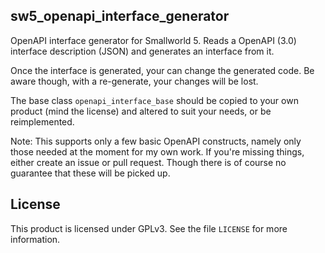 sw5\_openapi\_interface\_generator
----------------------------------

OpenAPI interface generator for Smallworld 5. Reads a OpenAPI (3.0) interface description (JSON) and generates an interface from it.

Once the interface is generated, your can change the generated code. Be aware though, with a re-generate, your changes will be lost.

The base class `openapi_interface_base` should be copied to your own product (mind the license) and altered to suit your needs, or be reimplemented.

Note: This supports only a few basic OpenAPI constructs, namely only those needed at the moment for my own work. If you're missing things, either create an issue or pull request. Though there is of course no guarantee that these will be picked up.


License
-------

This product is licensed under GPLv3. See the file `LICENSE` for more information.
